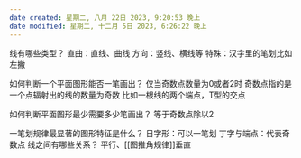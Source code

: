 ```yaml
---
date created: 星期二, 八月 22日 2023, 9:20:53 晚上
date modified: 星期二, 十二月 5日 2023, 6:26:22 晚上
---
```

线有哪些类型？
	直曲：直线、曲线
	方向：竖线、横线等
	特殊：汉字里的笔划比如左撇

如何判断一个平面图形能否一笔画出？
	仅当奇数点数量为0或者2时
	奇数点指的是一个点辐射出的线的数量为奇数
	比如一根线的两个端点，T型的交点

如何判断平面图形最少需要多少笔画出？
	等于奇数点除以2

一笔划规律最显著的图形特征是什么？
	日字形：可以一笔划
	丁字与端点：代表奇数点
线之间有哪些关系？
	平行、[[图推角规律]]垂直
